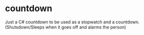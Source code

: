 # countdown
Just a C# countdown to be used as a stopwatch and a countdown. (Shutsdown/Sleeps when it goes off and alarms the person)
